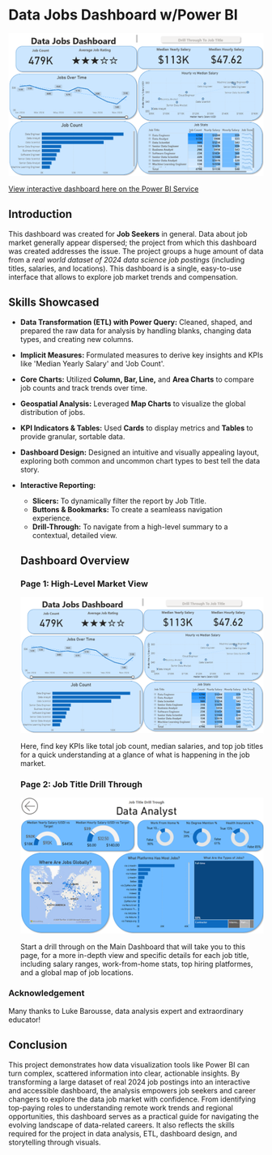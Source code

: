 # Data Jobs Dashboard w/Power BI

![Dashboard Page 1](/images/Project1_Page1.png)

[View interactive dashboard here on the Power BI Service](https://app.powerbi.com/groups/697d5ebb-c194-4035-a953-c28282ccd7fc/reports/4db5618b-9d31-4e5a-8ee3-f716dff1e2f8/5673ab4050113a70479d?experience=power-bi)

## Introduction

This dashboard was created for **Job Seekers** in general. Data about job market generally appear dispersed; the project from which this dashboard was created addresses the issue. The project groups a huge amount of data from a *real world dataset of 2024 data science job postings* (including titles, salaries, and locations). This dashboard is a single, easy-to-use interface that allows to explore job market trends and compensation. 

## Skills Showcased

- **Data Transformation (ETL) with Power Query:** Cleaned, shaped, and prepared the raw data for analysis by handling blanks, changing data types, and creating new columns.
- **Implicit Measures:** Formulated measures to derive key insights and KPIs like 'Median Yearly Salary' and 'Job Count'.
- **Core Charts:** Utilized **Column, Bar, Line,** and **Area Charts** to compare job counts and track trends over time.
- **Geospatial Analysis:** Leveraged **Map Charts** to visualize the global distribution of jobs.
- **KPI Indicators & Tables:** Used **Cards** to display metrics and **Tables** to provide granular, sortable data.
- **Dashboard Design:** Designed an intuitive and visually appealing layout, exploring both common and uncommon chart types to best tell the data story.
- **Interactive Reporting:**
    - **Slicers:** To dynamically filter the report by Job Title.
    - **Buttons & Bookmarks:** To create a seamleass navigation experience.
    - **Drill-Through:** To navigate from a high-level summary to a contextual, detailed view.

    ## Dashboard Overview

    ### Page 1: High-Level Market View

    ![Dashboard Page 1](/images/Project1_Page1.png)

    Here, find key KPIs like total job count, median salaries, and top job titles for a quick understanding at a glance of what is happening in the job market.

    ### Page 2: Job Title Drill Through

     ![Dashboard Page 2](/images/Project1_Page2.png)

     Start a drill through on the Main Dashboard that will take you to this page, for a more in-depth view and specific details for each job title, including salary ranges, work-from-home stats, top hiring platformes, and a global map of job locations.

### Acknowledgement

Many thanks to Luke Barousse, data analysis expert and extraordinary educator!

## Conclusion

This project demonstrates how data visualization tools like Power BI can turn complex, scattered information into clear, actionable insights. By transforming a large dataset of real 2024 job postings into an interactive and accessible dashboard, the analysis empowers job seekers and career changers to explore the data job market with confidence. From identifying top-paying roles to understanding remote work trends and regional opportunities, this dashboard serves as a practical guide for navigating the evolving landscape of data-related careers. It also reflects the skills required for the project in data analysis, ETL, dashboard design, and storytelling through visuals.


